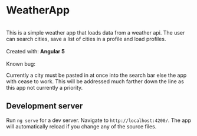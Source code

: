 # WeatherApp
<br>
This is a simple weather app that loads data from a weather api. The user can search cities, save a list of cities in a profile and load profiles.<br>
<br>
Created with: <b>Angular 5</b><br>
<br>
Known bug:<br>

Currently a city must be pasted in at once into the search bar else the app with cease to work. This will be addressed much farther down the line as this app not currently a priority.<br>

## Development server

Run `ng serve` for a dev server. Navigate to `http://localhost:4200/`. The app will automatically reload if you change any of the source files.

